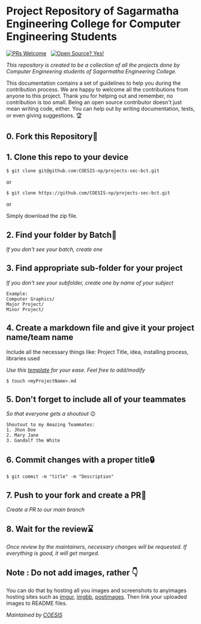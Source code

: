 # Project Repository of Sagarmatha Engineering College for Computer Engineering Students

[![PRs Welcome](https://img.shields.io/badge/PRs-welcome-brightgreen.svg?style=flat-square)](http://makeapullrequest.com)
&nbsp;
[![Open Source? Yes!](https://badgen.net/badge/Open%20Source%20%3F/Yes%21/blue?icon=github)](https://github.com/Naereen/badges/)

*This repository is created to be a collection of all the projects done by Computer Engineering students of Sagarmatha Engineering College.*

This documentation contains a set of guidelines to help you during the contribution process. We are happy to welcome all the contributions from anyone to this project. Thank you for helping out and remember, no contribution is too small. Being an open source contributor doesn't just mean writing code, either. You can help out by writing documentation, tests, or even giving suggestions. 🏆

## 0. Fork this Repository🍴
## 1. Clone this repo to your device
```
$ git clone git@github.com:COESIS-np/projects-sec-bct.git
```
or
```
$ git clone https://github.com/COESIS-np/projects-sec-bct.git
```
or

Simply download the zip file.
## 2. Find your folder by Batch📁
*If you don't see your batch, create one*

## 3. Find appropriate sub-folder for your project
*If you don't see your subfolder, create one by name of your subject*
    
    Example:
    Computer Graphics/
    Major Project/
    Minor Project/

## 4. Create a markdown file and give it your project name/team name
Include all the necessary things like: Project Title, idea, installing process, libraries used

*Use this [template](projectDescriptionTemplate.md) for your ease. Feel free to add/modify*
```
$ touch <myProjectName>.md
```

## 5. Don't forget to include all of your teammates
*So that everyone gets a shoutout* 😉
```
Shoutout to my Amazing Teammates:
1. Jhon Doe
2. Mary Jane
3. Gandalf the White
```

## 6. Commit changes with a proper title🔒
```
$ git commit -m "title" -m "Description"
```

## 7. Push to your fork and create a PR📌
*Create a PR to our main branch*

## 8. Wait for the review⌛
*Once review by the maintainers, necessary changes will be requested. If everything is good, it will get merged.*

## Note : Do not add images, rather 👇

You can do that by hosting all you images and screenshots to anyimages hosting sites such as [imgur](https://imgur.com/), [imgbb](https://imgbb.com/), [postimages](https://postimages.org/).
Then link your uploaded images to README files.

*Maintained by [COESIS](https://www.linktr.ee/coesis.np)*
